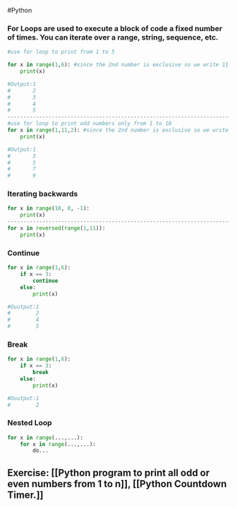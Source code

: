 #Python 
### For Loops are used to execute a block of code a fixed number of times. You can iterate over a range, string, sequence, etc.
```python
#use for loop to print from 1 to 5

for x in range(1,6): #since the 2nd number is exclusive so we write 11 
	print(x)

#Output:1
#       2
#       3
#       4
#       5
---------------------------------------------------------------------------------
#use for loop to print odd numbers only from 1 to 10
for x in range(1,11,2): #since the 2nd number is exclusive so we write 11 
	print(x)

#Output:1
#       3
#       5
#       7
#       9
```

### Iterating backwards
```python
for x in range(10, 0, -1):
	print(x)
---------------------------------------------------------------------------------
for x in reversed(range(1,11)): 
	print(x)
```

### Continue
```python
for x in range(1,6):
	if x == 3:
		continue
	else:
		print(x)

#Ouutput:1
#        2
#        4
#        5
```

### Break
```python
for x in range(1,6):
	if x == 3:
		break
	else:
		print(x)

#Ouutput:1
#        2
```

### Nested Loop
```Python
for x in range(...,...): 
	for x in range(...,...): 
		do...
```

## Exercise: [[Python program to print all odd or even numbers from 1 to n]], [[Python Countdown Timer.]]